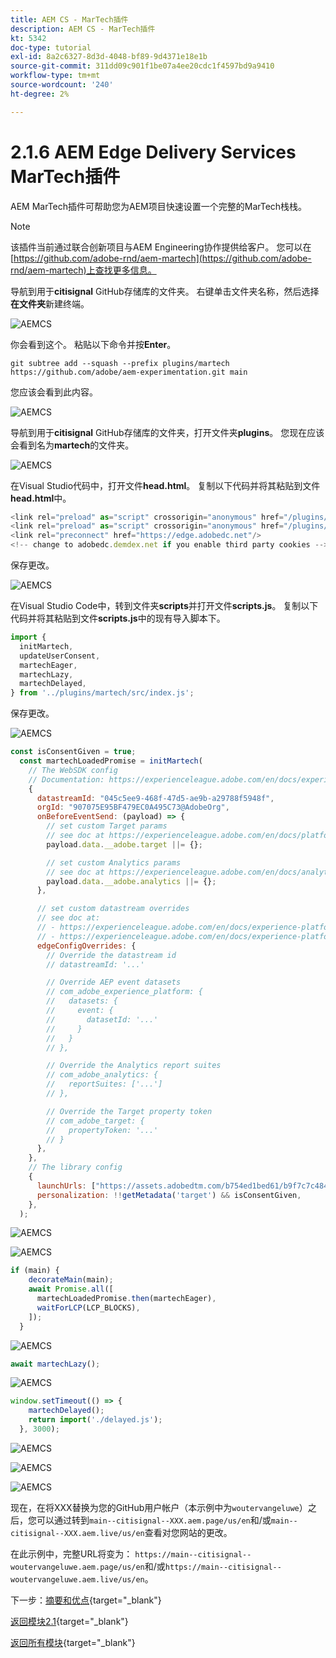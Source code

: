 ```yaml
---
title: AEM CS - MarTech插件
description: AEM CS - MarTech插件
kt: 5342
doc-type: tutorial
exl-id: 8a2c6327-8d3d-4048-bf89-9d4371e18e1b
source-git-commit: 311dd09c901f1be07a4ee20cdc1f4597bd9a9410
workflow-type: tm+mt
source-wordcount: '240'
ht-degree: 2%

---
```


# 2.1.6 AEM Edge Delivery Services MarTech插件

AEM MarTech插件可帮助您为AEM项目快速设置一个完整的MarTech栈栈。

>[!NOTE]
>
>该插件当前通过联合创新项目与AEM Engineering协作提供给客户。 您可以在[https://github.com/adobe-rnd/aem-martech](https://github.com/adobe-rnd/aem-martech)上查找更多信息。

导航到用于&#x200B;**citisignal** GitHub存储库的文件夹。 右键单击文件夹名称，然后选择&#x200B;**在文件夹**&#x200B;新建终端。

![AEMCS](./images/mtplugin1.png)

你会看到这个。 粘贴以下命令并按&#x200B;**Enter**。

```
git subtree add --squash --prefix plugins/martech https://github.com/adobe/aem-experimentation.git main
```

您应该会看到此内容。

![AEMCS](./images/mtplugin3.png)

导航到用于&#x200B;**citisignal** GitHub存储库的文件夹，打开文件夹&#x200B;**plugins**。 您现在应该会看到名为&#x200B;**martech**&#x200B;的文件夹。

![AEMCS](./images/mtplugin4.png)


在Visual Studio代码中，打开文件&#x200B;**head.html**。 复制以下代码并将其粘贴到文件&#x200B;**head.html**&#x200B;中。

```javascript
<link rel="preload" as="script" crossorigin="anonymous" href="/plugins/martech/src/index.js"/>
<link rel="preload" as="script" crossorigin="anonymous" href="/plugins/martech/src/alloy.min.js"/>
<link rel="preconnect" href="https://edge.adobedc.net"/>
<!-- change to adobedc.demdex.net if you enable third party cookies -->
```

保存更改。

![AEMCS](./images/mtplugin5.png)

在Visual Studio Code中，转到文件夹&#x200B;**scripts**&#x200B;并打开文件&#x200B;**scripts.js**。 复制以下代码并将其粘贴到文件&#x200B;**scripts.js**&#x200B;中的现有导入脚本下。

```javascript
import {
  initMartech,
  updateUserConsent,
  martechEager,
  martechLazy,
  martechDelayed,
} from '../plugins/martech/src/index.js';
```

保存更改。

![AEMCS](./images/mtplugin6.png)

```javascript
const isConsentGiven = true;
  const martechLoadedPromise = initMartech(
    // The WebSDK config
    // Documentation: https://experienceleague.adobe.com/en/docs/experience-platform/web-sdk/commands/configure/overview#configure-js
    {
      datastreamId: "045c5ee9-468f-47d5-ae9b-a29788f5948f",
      orgId: "907075E95BF479EC0A495C73@AdobeOrg",
      onBeforeEventSend: (payload) => {
        // set custom Target params 
        // see doc at https://experienceleague.adobe.com/en/docs/platform-learn/migrate-target-to-websdk/send-parameters#parameter-mapping-summary
        payload.data.__adobe.target ||= {};

        // set custom Analytics params
        // see doc at https://experienceleague.adobe.com/en/docs/analytics/implementation/aep-edge/data-var-mapping
        payload.data.__adobe.analytics ||= {};
      },

      // set custom datastream overrides
      // see doc at:
      // - https://experienceleague.adobe.com/en/docs/experience-platform/web-sdk/commands/datastream-overrides
      // - https://experienceleague.adobe.com/en/docs/experience-platform/datastreams/overrides
      edgeConfigOverrides: {
        // Override the datastream id
        // datastreamId: '...'

        // Override AEP event datasets
        // com_adobe_experience_platform: {
        //   datasets: {
        //     event: {
        //       datasetId: '...'
        //     }
        //   }
        // },

        // Override the Analytics report suites
        // com_adobe_analytics: {
        //   reportSuites: ['...']
        // },

        // Override the Target property token
        // com_adobe_target: {
        //   propertyToken: '...'
        // }
      },
    },
    // The library config
    {
      launchUrls: ["https://assets.adobedtm.com/b754ed1bed61/b9f7c7c484de/launch-28b548849fb9.min.js"],
      personalization: !!getMetadata('target') && isConsentGiven,
    },
  );
```

![AEMCS](./images/mtplugin8.png)

![AEMCS](./images/mtplugin7.png)

```javascript
if (main) {
    decorateMain(main);
    await Promise.all([
      martechLoadedPromise.then(martechEager),
      waitForLCP(LCP_BLOCKS),
    ]);
  }
```

![AEMCS](./images/mtplugin10.png)

```javascript
await martechLazy();
```

![AEMCS](./images/mtplugin9.png)

```javascript
window.setTimeout(() => {
    martechDelayed();
    return import('./delayed.js');
  }, 3000);
```

![AEMCS](./images/mtplugin11.png)


![AEMCS](./images/mtplugin12.png)


![AEMCS](./images/mtplugin13.png)

现在，在将XXX替换为您的GitHub用户帐户（本示例中为`woutervangeluwe`）之后，您可以通过转到`main--citisignal--XXX.aem.page/us/en`和/或`main--citisignal--XXX.aem.live/us/en`查看对您网站的更改。

在此示例中，完整URL将变为：
`https://main--citisignal--woutervangeluwe.aem.page/us/en`和/或`https://main--citisignal--woutervangeluwe.aem.live/us/en`。

下一步：[摘要和优点](./summary.md){target="_blank"}

[返回模块2.1](./aemcs.md){target="_blank"}

[返回所有模块](./../../../overview.md){target="_blank"}
